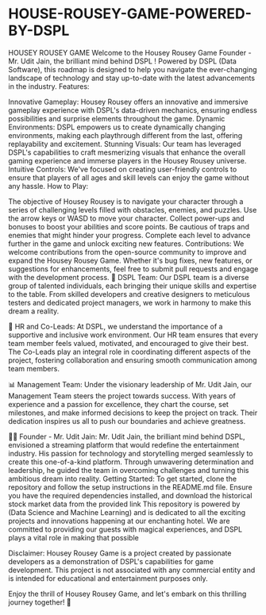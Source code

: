 # HOUSE-ROUSEY-GAME-POWERED-BY-DSPL
HOUSEY ROUSEY GAME  Welcome to the Housey Rousey Game Founder - Mr. Udit Jain, the brilliant mind behind DSPL ! Powered by DSPL (Data Software), this roadmap is designed to help you navigate the ever-changing landscape of technology and stay up-to-date with the latest advancements in the industry.
Features:

Innovative Gameplay: Housey Rousey offers an innovative and immersive gameplay experience with DSPL's data-driven mechanics, ensuring endless possibilities and surprise elements throughout the game.
Dynamic Environments: DSPL empowers us to create dynamically changing environments, making each playthrough different from the last, offering replayability and excitement.
Stunning Visuals: Our team has leveraged DSPL's capabilities to craft mesmerizing visuals that enhance the overall gaming experience and immerse players in the Housey Rousey universe.
Intuitive Controls: We've focused on creating user-friendly controls to ensure that players of all ages and skill levels can enjoy the game without any hassle.
How to Play:

The objective of Housey Rousey is to navigate your character through a series of challenging levels filled with obstacles, enemies, and puzzles.
Use the arrow keys or WASD to move your character.
Collect power-ups and bonuses to boost your abilities and score points.
Be cautious of traps and enemies that might hinder your progress.
Complete each level to advance further in the game and unlock exciting new features.
Contributions:
We welcome contributions from the open-source community to improve and expand the Housey Rousey Game. Whether it's bug fixes, new features, or suggestions for enhancements, feel free to submit pull requests and engage with the development process.
👥 DSPL Team: Our DSPL team is a diverse group of talented individuals, each bringing their unique skills and expertise to the table. From skilled developers and creative designers to meticulous testers and dedicated project managers, we work in harmony to make this dream a reality.

💼 HR and Co-Leads: At DSPL, we understand the importance of a supportive and inclusive work environment. Our HR team ensures that every team member feels valued, motivated, and encouraged to give their best. The Co-Leads play an integral role in coordinating different aspects of the project, fostering collaboration and ensuring smooth communication among team members.

📊 Management Team: Under the visionary leadership of Mr. Udit Jain, our Management Team steers the project towards success. With years of experience and a passion for excellence, they chart the course, set milestones, and make informed decisions to keep the project on track. Their dedication inspires us all to push our boundaries and achieve greatness.

🧙‍♂️ Founder - Mr. Udit Jain: Mr. Udit Jain, the brilliant mind behind DSPL, envisioned a streaming platform that would redefine the entertainment industry. His passion for technology and storytelling merged seamlessly to create this one-of-a-kind platform. Through unwavering determination and leadership, he guided the team in overcoming challenges and turning this ambitious dream into reality. Getting Started: To get started, clone the repository and follow the setup instructions in the README.md file. Ensure you have the required dependencies installed, and download the historical stock market data from the provided link This repository is powered by (Data Science and Machine Learning) and is dedicated to all the exciting projects and innovations happening at our enchanting hotel. We are committed to providing our guests with magical experiences, and DSPL plays a vital role in making that possible

Disclaimer:
Housey Rousey Game is a project created by passionate developers as a demonstration of DSPL's capabilities for game development. This project is not associated with any commercial entity and is intended for educational and entertainment purposes only.

Enjoy the thrill of Housey Rousey Game, and let's embark on this thrilling journey together! 🚀
